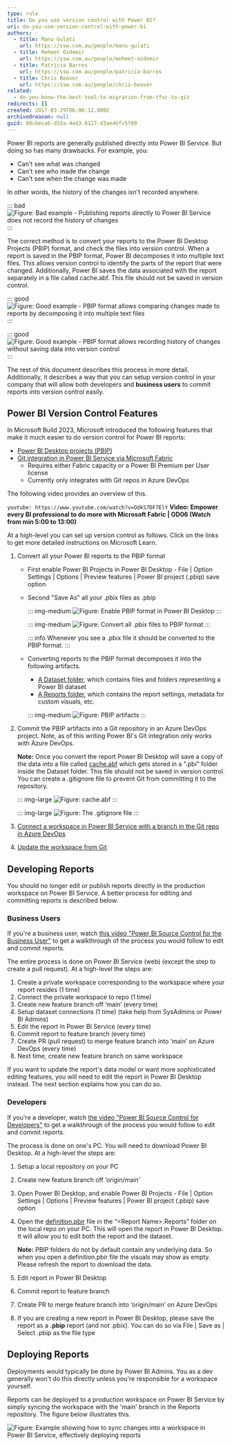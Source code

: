 ```yaml
---
type: rule
title: Do you use version control with Power BI?
uri: do-you-use-version-control-with-power-bi
authors:
  - title: Manu Gulati
    url: https://ssw.com.au/people/manu-gulati
  - title: Mehmet Ozdemir
    url: https://ssw.com.au/people/mehmet-ozdemir
  - title: Patricia Barros
    url: https://ssw.com.au/people/patricia-barros
  - title: Chris Beaver
    url: https://ssw.com.au/people/chris-beaver
related:
  - do-you-know-the-best-tool-to-migration-from-tfvc-to-git
redirects: []
created: 2017-03-29T06:06:12.000Z
archivedreason: null
guid: 80cbeca6-d33a-4ad3-8127-d3ae46fc5f00
---
```


Power BI reports are generally published directly into Power BI Service. But doing so has many drawbacks. For example, you:
* Can't see what was changed
* Can't see who made the change
* Can't see when the change was made

In other words, the history of the changes isn't recorded anywhere. 

::: bad
![Figure: Bad example - Publishing reports directly to Power BI Service does not record the history of changes](bad-example-publish-report-directly.png)
:::

The correct method is to convert your reports to the Power BI Desktop Projects (PBIP) format, and check the files into version control. When a report is saved in the PBIP format, Power BI decomposes it into multiple text files. This allows version control to identify the parts of the report that were changed. Additionally, Power BI saves the data associated with the report separately in a file called cache.abf. This file should not be saved in version control. 

::: good
![Figure: Good example - PBIP format allows comparing changes made to reports by decomposing it into multiple text files](good-example-compare-changes.png)
:::

::: good
![Figure: Good example - PBIP format allows recording history of changes without saving data into version control](good-example-history-recorded.png)
:::

The rest of this document describes this process in more detail. Additionally, it describes a way that you can setup version control in your company that will allow both developers and **business users** to commit reports into version control easily. 

<!--endintro-->

## Power BI Version Control Features
In Microsoft Build 2023, Microsoft introduced the following features that make it much easier to do version control for Power BI reports:

* [Power BI Desktop projects (PBIP)](https://learn.microsoft.com/en-us/power-bi/developer/projects/projects-overview)
* [Git integration in Power BI Service via Microsoft Fabric](https://learn.microsoft.com/en-us/fabric/cicd/git-integration/intro-to-git-integration)
  * Requires either Fabric capacity or a Power BI Premium per User license
  * Currently only integrates with Git repos in Azure DevOps

The following video provides an overview of this. 

`youtube: https://www.youtube.com/watch?v=OdkS7DF7ElY`
**Video: Empower every BI professional to do more with Microsoft Fabric | OD06 (Watch from min 5:00 to 13:00)**

At a high-level you can set up version control as follows. Click on the links to get more detailed instructions on Microsoft Learn. 

1. Convert all your Power BI reports to the PBIP format
   * First enable Power BI Projects in Power BI Desktop - File | Option Settings | Options | Preview features | Power BI project (.pbip) save option
   * Second "Save As" all your .pbix files as .pbip

     ::: img-medium
     ![Figure: Enable PBIP format in Power BI Desktop](enable-pbip-format.png)
     :::

     ::: img-medium
     ![Figure: Convert all .pbix files to PBIP format](save-as-pbip.png)
     :::

     ::: info
     Whenever you see a .pbix file it should be converted to the PBIP format.
     :::
     
   * Converting reports to the PBIP format decomposes it into the following artifacts.
     * [A Dataset folder](https://learn.microsoft.com/en-us/power-bi/developer/projects/projects-dataset), which contains files and folders representing a Power BI dataset
     * [A Reports folder](https://learn.microsoft.com/en-us/power-bi/developer/projects/projects-report), which contains the report settings, metadata for custom visuals, etc.
     
     ::: img-medium
     ![Figure: PBIP artifacts](ProjectFolders.png)
     :::
     
3. Commit the PBIP artifacts into a Git repository in an Azure DevOps project. Note, as of this writing Power BI's Git integration only works with Azure DevOps. 

   **Note:** Once you convert the report Power BI Desktop will save a copy of the data into a file called [cache.abf](https://learn.microsoft.com/en-us/power-bi/developer/projects/projects-dataset#pbicacheabf) which gets stored in a ".pbi" folder inside the Dataset folder. This file should not be saved in version control. You can create a .gitignore file to prevent Git from committing it to the repository.

   ::: img-large
   ![Figure: cache.abf](PBICache.png)
   :::

   ::: img-large
   ![Figure: The .gitignore file](Gitignore.png)
   :::

4.  [Connect a workspace in Power BI Service with a branch in the Git repo in Azure DevOps](https://learn.microsoft.com/en-us/fabric/cicd/git-integration/git-get-started?tabs=commit-to-git#connect-a-workspace-to-an-azure-repo)
6. [Update the workspace from Git](https://learn.microsoft.com/en-us/fabric/cicd/git-integration/git-get-started?tabs=commit-to-git#update-workspace-from-git)

## Developing Reports

You should no longer edit or publish reports directly in the production workspace on Power BI Service. A better process for editing and committing reports is described below. 

### Business Users

If you're a business user, watch [this video "Power BI Source Control for the Business User"](https://www.youtube.com/watch?v=dlOK6QBEyQo) to get a walkthrough of the process you would follow to edit and commit reports. 

The entire process is done on Power BI Service (web) (except the step to create a pull request). At a high-level the steps are:

1. Create a private workspace corresponding to the workspace where your report resides (1 time)
2. Connect the private workspace to repo (1 time)
3. Create new feature branch off ‘main’ (every time)
4. Setup dataset connections (1 time) (take help from SysAdmins or Power BI Admins)
5. Edit the report in Power BI Service (every time)
6. Commit report to feature branch (every time)
7. Create PR (pull request) to merge feature branch into ‘main’ on Azure DevOps (every time)
8. Next time, create new feature branch on same workspace

If you want to update the report's data model or want more sophisticated editing features, you will need to edit the report in Power BI Desktop instead. The next section explains how you can do so. 

### Developers

If you're a developer, watch [the video "Power BI Source Control for Developers"](https://www.youtube.com/watch?v=MpedXah-Hv0) to get a walkthrough of the process you would follow to edit and commit reports. 

The process is done on one's PC. You will need to download Power BI Desktop. At a high-level the steps are:

1. Setup a local repository on your PC
2. Create new feature branch off ‘origin/main’
3. Open Power BI Desktop, and enable Power BI Projects - File | Option Settings | Options | Preview features | Power BI project (.pbip) save option
4. Open the [definition.pbir](https://learn.microsoft.com/en-us/power-bi/developer/projects/projects-report#definitionpbir) file in the “\<Report Name\>.Reports” folder on the local repo on your PC. This will open the report in Power BI Desktop. It will allow you to edit both the report and the dataset.

   **Note:** PBIP folders do not by default contain any underlying data. So when you open a definition.pbir file the visuals may show as empty. Please refresh the report to download the data.  

5. Edit report in Power BI Desktop
6. Commit report to feature branch
7. Create PR to merge feature branch into ‘origin/main’ on Azure DevOps
8. If you are creating a new report in Power BI Desktop, please save the report as a **.pbip** report (and not .pbix). You can do so via File | Save as | Select .pbip as the file type

## Deploying Reports

Deployments would typically be done by Power BI Admins. You as a dev generally won't do this directly unless you're responsible for a workspace yourself. 

Reports can be deployed to a production workspace on Power BI Service by simply syncing the workspace with the 'main' branch in the Reports repository. The figure below illustrates this. 

![Figure: Example showing how to sync changes into a workspace in Power BI Service, effectively deploying reports](SyncChanges.png)
   
